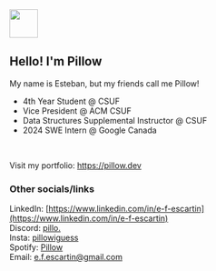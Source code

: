 <img src="https://media.giphy.com/media/VgCDAzcKvsR6OM0uWg/giphy.gif" width="50">

## Hello! I'm Pillow 


My name is Esteban, but my friends call me Pillow!

- 4th Year Student @ CSUF
- Vice President @ ACM CSUF
- Data Structures Supplemental Instructor @ CSUF
- 2024 SWE Intern @ Google Canada

<br>

Visit my portfolio:
https://pillow.dev

### Other socials/links

LinkedIn: [https://www.linkedin.com/in/e-f-escartin](https://www.linkedin.com/in/e-f-escartin)<br>
Discord: [pillo.](https://discord.com/users/407963398207176715)<br>
Insta: [pillowiguess](https://www.instagram.com/pillowiguess/)<br>
Spotify: [Pillow](https://open.spotify.com/user/w4kn7ou1m1tnziicyppza0k3n)<br>
Email: [e.f.escartin@gmail.com](mailto:e.f.escartin%40gmail.com)
